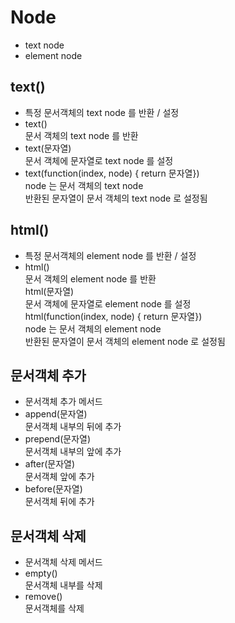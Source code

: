 Node
=====
+ text node
+ element node


text()
------
+ 특정 문서객체의 text node 를 반환 / 설정
+ text()     
  문서 객체의 text node 를 반환
+ text(문자열)     
  문서 객체에 문자열로 text node 를 설정
+ text(function(index, node) { return 문자열})     
  node 는 문서 객체의 text node     
  반환된 문자열이 문서 객체의 text node 로 설정됨


html()
------
+ 특정 문서객체의 element node 를 반환 / 설정
+ html()     
  문서 객체의 element node 를 반환     
  html(문자열)     
  문서 객체에 문자열로 element node 를 설정     
  html(function(index, node) { return 문자열})     
  node 는 문서 객체의 element node     
  반환된 문자열이 문서 객체의 element node 로 설정됨


문서객체 추가
------
+ 문서객체 추가 메서드
+ append(문자열)     
  문서객체 내부의 뒤에 추가
+ prepend(문자열)     
  문서객체 내부의 앞에 추가
+ after(문자열)     
  문서객체 앞에 추가
+ before(문자열)     
  문서객체 뒤에 추가


문서객체 삭제
------
+ 문서객체 삭제 메서드 
+ empty()     
  문서객체 내부를 삭제
+ remove()     
  문서객체를 삭제

